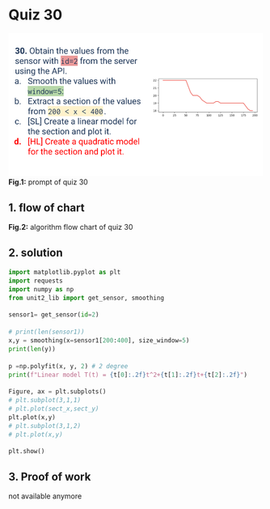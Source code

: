 # Quiz 30
![quiz030.png](..%2FAssets%2Fprompt%2Fquiz030.png)
**Fig.1:** prompt of quiz 30

## 1. flow of chart

**Fig.2:** algorithm flow chart of quiz 30

## 2. solution
```.py
import matplotlib.pyplot as plt
import requests
import numpy as np
from unit2_lib import get_sensor, smoothing

sensor1= get_sensor(id=2)

# print(len(sensor1))
x,y = smoothing(x=sensor1[200:400], size_window=5)
print(len(y))

p =np.polyfit(x, y, 2) # 2 degree
print(f"Linear model T(t) = {t[0]:.2f}t^2+{t[1]:.2f}t+{t[2]:.2f}")

Figure, ax = plt.subplots()
# plt.subplot(3,1,1)
# plt.plot(sect_x,sect_y)
plt.plot(x,y)
# plt.subplot(3,1,2)
# plt.plot(x,y)

plt.show()
```

## 3. Proof of work
not available anymore